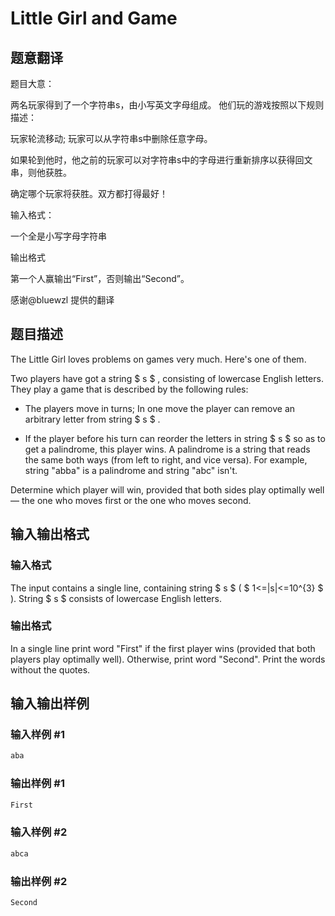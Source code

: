 # Little Girl and Game

## 题意翻译

题目大意：

两名玩家得到了一个字符串s，由小写英文字母组成。 他们玩的游戏按照以下规则描述：

玩家轮流移动; 玩家可以从字符串s中删除任意字母。

如果轮到他时，他之前的玩家可以对字符串s中的字母进行重新排序以获得回文串，则他获胜。

确定哪个玩家将获胜。双方都打得最好！

输入格式：

一个全是小写字母字符串

输出格式

第一个人赢输出“First”，否则输出“Second”。

感谢@bluewzl 提供的翻译

## 题目描述

The Little Girl loves problems on games very much. Here's one of them.

Two players have got a string $ s $ , consisting of lowercase English letters. They play a game that is described by the following rules:

- The players move in turns; In one move the player can remove an arbitrary letter from string $ s $ .

- If the player before his turn can reorder the letters in string $ s $ so as to get a palindrome, this player wins. A palindrome is a string that reads the same both ways (from left to right, and vice versa). For example, string "abba" is a palindrome and string "abc" isn't.

Determine which player will win, provided that both sides play optimally well — the one who moves first or the one who moves second.

## 输入输出格式

### 输入格式

The input contains a single line, containing string $ s $ ( $ 1<=|s|<=10^{3} $ ). String $ s $ consists of lowercase English letters.

### 输出格式

In a single line print word "First" if the first player wins (provided that both players play optimally well). Otherwise, print word "Second". Print the words without the quotes.

## 输入输出样例

### 输入样例 #1

```cpp
aba

```
### 输出样例 #1

```cpp
First

```
### 输入样例 #2

```cpp
abca

```
### 输出样例 #2

```cpp
Second

```
